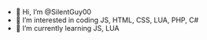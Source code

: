 - 👋 Hi, I’m @SilentGuy00
- 👀 I’m interested in coding JS, HTML, CSS, LUA, PHP, C#
- 🌱 I’m currently learning JS, LUA
